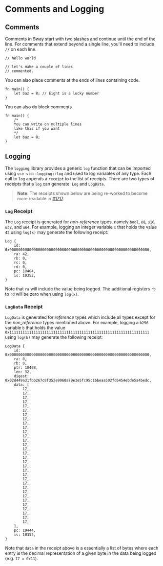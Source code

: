 # Comments and Logging

## Comments

Comments in Sway start with two slashes and continue until the end of the line. For comments that extend beyond a single line, you'll need to include `//` on each line.

```sway
// hello world
```

```sway
// let's make a couple of lines
// commented.
```

You can also place comments at the ends of lines containing code.

```sway
fn main() {
    let baz = 8; // Eight is a lucky number
}
```

You can also do block comments

```sway
fn main() {
    /*
    You can write on multiple lines
    like this if you want
    */
    let baz = 8;
}
```

## Logging

The `logging` library provides a generic `log` function that can be imported using `use std::logging::log` and used to log variables of any type. Each call to `log` appends a `receipt` to the list of receipts. There are two types of receipts that a `log` can generate: `Log` and `LogData`.

> **Note**: The receipts shown below are being re-worked to become more readable in [#1717](https://github.com/FuelLabs/sway/pull/1717).

### `Log` Receipt

The `Log` receipt is generated for _non-reference_ types, namely `bool`, `u8`, `u16`, `u32`, and `u64`. For example, logging an integer variable `x` that holds the value `42` using `log(x)` may generate the following receipt:

```console
Log {
    id: 0x0000000000000000000000000000000000000000000000000000000000000000,
    ra: 42,
    rb: 0,
    rc: 0,
    rd: 0,
    pc: 10404,
    is: 10352,
}
```

Note that `ra` will include the value being logged. The additional registers `rb` to `rd` will be zero when using `log(x)`.

### `LogData` Receipt

`LogData` is generated for _reference_ types which include all types except for the _non_reference_ types mentioned above. For example, logging a `b256` variable `b` that holds the value `0x1111111111111111111111111111111111111111111111111111111111111111` using `log(b)` may generate the following receipt:

```console
LogData {
    id: 0x0000000000000000000000000000000000000000000000000000000000000000,
    ra: 0,
    rb: 0,
    ptr: 10468,
    len: 32,
    digest: 0x02d449a31fbb267c8f352e9968a79e3e5fc95c1bbeaa502fd6454ebde5a4bedc,
    data: [
        17,
        17,
        17,
        17,
        17,
        17,
        17,
        17,
        17,
        17,
        17,
        17,
        17,
        17,
        17,
        17,
        17,
        17,
        17,
        17,
        17,
        17,
        17,
        17,
        17,
        17,
        17,
        17,
        17,
        17,
        17,
        17,
    ],
    pc: 10444,
    is: 10352,
}
```

Note that `data` in the receipt above is a essentially a list of bytes where each entry is the decimal representation of a given byte in the data being logged (e.g. `17 = 0x11`). 
